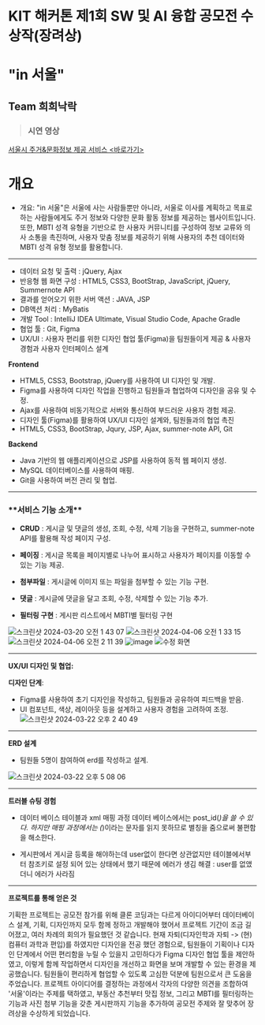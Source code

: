 <h1>KIT 해커톤 제1회 SW 및 AI 융합 공모전 수상작(장려상)</h1>

<h1>"in 서울"</h1>
<h2>Team 희희낙락</h2>
<blockquote><h3>시연 영상</h3></blockquote>
<a href="https://www.youtube.com/watch?v=PpnqkfdnhoM&list=PLedGoSru7949HpjolTIj01PMIzOOTG6Yq&index=6">서울시 주거&문화정보 제공 서비스 <바로가기></a>
  
<br>
<h1>개요</h1>
<ul>
  <li>개요: "in 서울"은 서울에 사는 사람들뿐만 아니라, 서울로 이사를 계획하고 목표로 하는 사람들에게도 주거 정보와 다양한 문화 활동 정보를 제공하는 웹사이트입니다. 또한, MBTI 성격 유형을 기반으로 한 사용자 커뮤니티를 구성하여 정보 교류와 의사 소통을 촉진하며, 사용자 맞춤 정보를 제공하기 위해 사용자의 추천 데이터와 MBTI 성격 유형 정보를 활용합니다.</li>
</ul>

---------------------------------------------------------------------------------------------
<ul>
  <li>데이터 요청 및 출력 : jQuery, Ajax</li>
  <li>반응형 웹 화면 구성 : HTML5, CSS3, BootStrap, JavaScript, jQuery, Summernote API</li>
  <li>결과를 얻어오기 위한 서버 액션 : JAVA, JSP</li>
  <li>DB액션 처리 : MyBatis</li>
  <li>개발 Tool : IntelliJ IDEA Ultimate, Visual Studio Code, Apache Gradle</li>
  <li>협업 툴 : Git, Figma</li>
  <li>UX/UI : 사용자 편리를 위한 디자인 협업 툴(Figma)을 팀원들이게 제공 & 사용자 경험과 사용자 인터페이스 설계</li>
</ul>

**Frontend**
  - HTML5, CSS3, Bootstrap, jQuery를 사용하여 UI 디자인 및 개발.
  - Figma를 사용하여 디자인 작업을 진행하고 팀원들과 협업하여 디자인을 공유 및 수정.
  - Ajax를 사용하여 비동기적으로 서버와 통신하여 부드러운 사용자 경험 제공.
  - 디자인 툴(Figma)를 활용하여 UX/UI 디자인 설계와, 팀원들과의 협업 촉진
  - HTML5, CSS3, BootStrap, Jqury, JSP, Ajax, summer-note API, Git

**Backend**
  - Java 기반의 웹 애플리케이션으로 JSP를 사용하여 동적 웹 페이지 생성.
  - MySQL 데이터베이스를 사용하여 매핑.
  - Git을 사용하여 버전 관리 및 협업.

---------------------------------------------------------------------------------------------
<h3>**서비스 기능 소개**</h3>

  - **CRUD** : 게시글 및 댓글의 생성, 조회, 수정, 삭제 기능을 구현하고, summer-note API를 활용해 작성 페이지 구성.
  
  - **페이징** : 게시글 목록을 페이지별로 나누어 표시하고 사용자가 페이지를 이동할 수 있는 기능 제공.
    
  - **첨부파일** : 게시글에 이미지 또는 파일을 첨부할 수 있는 기능 구현.
    
  - **댓글** : 게시글에 댓글을 달고 조회, 수정, 삭제할 수 있는 기능 추가.
   
  - **필터링 구현** :  게시판 리스트에서  MBTI별 필터링 구현
  
![스크린샷 2024-03-20 오전 1 43 07](https://github.com/Tomneng/INSeoulProject/assets/59760987/96eb97a2-3db1-4fa1-8dd8-f28940135c42)
![스크린샷 2024-04-06 오전 1 33 15](https://github.com/Tomneng/INSeoulProject/assets/59760987/17bbbc86-ff20-4b42-bdc0-96959b3cf922)
![스크린샷 2024-04-06 오전 2 11 39](https://github.com/Tomneng/INSeoulProject/assets/59760987/c5fb0dca-d7e3-4568-b07c-907f14f8c410)
![image](https://github.com/Tomneng/INSeoulProject/assets/59760987/876bccbf-78a5-43f6-847b-e0d3e756b55e)
![수정 화면](https://github.com/Tomneng/INSeoulProject/assets/59760987/9bd410bb-8af2-4dfc-b935-d1d5e1cab05e)

---------------------------------------------------------------------------------------------

**UX/UI 디자인 및 협업:**

**디자인 단계**:
   - Figma를 사용하여 초기 디자인을 작성하고, 팀원들과 공유하여 피드백을 받음.
   - UI 컴포넌트, 색상, 레이아웃 등을 설계하고 사용자 경험을 고려하여 조정.
![스크린샷 2024-03-22 오후 2 40 49](https://github.com/Tomneng/INSeoulProject/assets/59760987/15c62993-e4dc-44eb-ac83-24236f40d14e)

---------------------------------------------------------------------------------------------

**ERD 설계**
  - 팀원들 5명이 참여하여 erd를 작성하고 설계.

![스크린샷 2024-03-22 오후 5 08 06](https://github.com/Tomneng/INSeoulProject/assets/59760987/3ee9c975-fae5-4265-80f8-13e48c540c94)

---------------------------------------------------------------------------------------------

**트러블 슈팅 경험**

  - 데이터 베이스 테이블과 xml 매핑 과정
데이터 베이스에서는  post_id(_)을 쓸 수 있다. 하지만 매핑 과정에서는 (_)이라는 문자를 읽지 못하므로 별칭을 줌으로써 불편함을 해소한다.

  - 게시판에서 게시글 등록을 해야하는데 user없이 한다면 상관없지만 테이블에서부터 참조키로 설정 되어 있는 상태에서 했기 때문에 에러가 생김
    해결 : user를 없앴더니 에러가 사라짐

---------------------------------------------------------------------------------------------

**프로젝트를 통해 얻은 것**

기획한 프로젝트는 공모전 참가를 위해 클론 코딩과는 다르게 아이디어부터 데이터베이스 설계, 기획, 디자인까지 모두 함께 정하고 개발해야 했어서 프로젝트 기간이 조금 길어졌고, 여러 차례의 회의가 필요했던 것 같습니다.
현재 자퇴(디자인학과 자퇴 -> (현) 컴퓨터 과학과 편입)를 하였지만 디자인을 전공 했던 경험으로, 팀원들이 기획이나 디자인 단계에서 어떤 편리함을 누릴 수 있을지 고민하다가 Figma 디자인 협업 툴을 제안하였고, 이렇게 함께 작업하면서 디자인을 개선하고 화면을 보며 개발할 수 있는 환경을 제공했습니다.
팀원들이 편리하게 협업할 수 있도록 고심한 덕분에 팀원으로서 큰 도움을 주었습니다.
프로젝트 아이디어를 결정하는 과정에서 각자의 다양한 의견을 조합하여 '서울'이라는 주제를 택하였고, 부동산 추천부터 맛집 정보, 그리고 MBTI를 필터링하는 기능과 사진 첨부 기능을 갖춘 게시판까지 기능을 추가하여 공모전 주제와 잘 맞추어 장려상을 수상하게 되었습니다.
